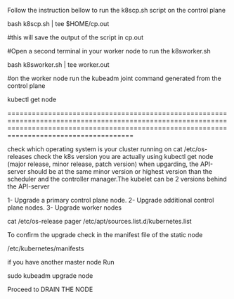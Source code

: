 
Follow the instruction bellow to run the k8scp.sh script on the control plane

bash k8scp.sh | tee $HOME/cp.out

#this will save the output of the script in cp.out 


#Open a second terminal in your worker node to run the k8sworker.sh


bash k8sworker.sh | tee worker.out


#on the worker node run the kubeadm joint command generated from the control plane

kubectl get node


=================================================================================================================================================================================================

 check which operating system is your cluster running on
 cat /etc/os-releases
 check the k8s version you are actually using
 kubectl get node (major release, minor release, patch version)
 when upgarding, the API-server should be at the same  minor version or highest version than the scheduler and the controller manager.The kubelet can be 2 versions behind the API-server

  1- Upgrade a primary control plane node.
  2- Upgrade additional control plane nodes.
  3- Upgrade worker nodes

  cat /etc/os-release
  pager /etc/apt/sources.list.d/kubernetes.list

  To confirm the upgrade check in the manifest file of the static node

  /etc/kubernetes/manifests

  if you have another master node Run
 
  sudo kubeadm upgrade node

  Proceed to DRAIN THE NODE

